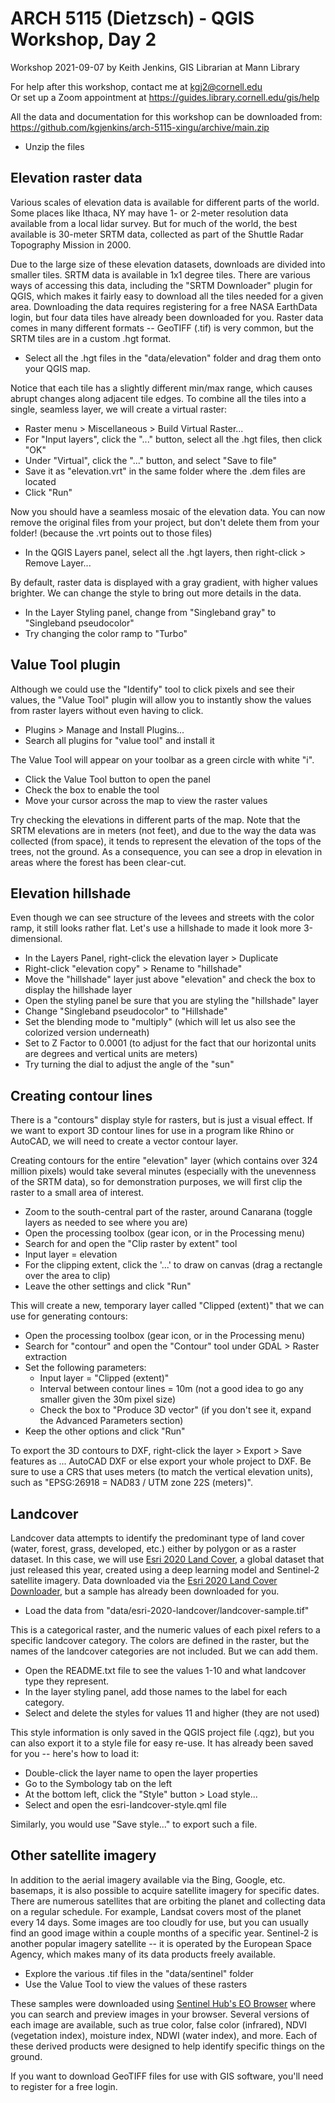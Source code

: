 # ARCH 5115 (Dietzsch) - QGIS Workshop, Day 2

Workshop 2021-09-07 by Keith Jenkins, GIS Librarian at Mann Library

For help after this workshop, contact me at kgj2@cornell.edu  
Or set up a Zoom appointment at <https://guides.library.cornell.edu/gis/help>

All the data and documentation for this workshop can be downloaded from: \
<https://github.com/kgjenkins/arch-5115-xingu/archive/main.zip>

* Unzip the files


## Elevation raster data

Various scales of elevation data is available for different parts of the world.  Some places like Ithaca, NY may have 1- or 2-meter resolution data available from a local lidar survey.  But for much of the world, the best available is 30-meter SRTM data, collected as part of the Shuttle Radar Topography Mission in 2000.

Due to the large size of these elevation datasets, downloads are divided into smaller tiles.  SRTM data is available in 1x1 degree tiles.  There are various ways of accessing this data, including the "SRTM Downloader" plugin for QGIS, which makes it fairly easy to download all the tiles needed for a given area.  Downloading the data requires registering for a free NASA EarthData login, but four data tiles have already been downloaded for you.  Raster data comes in many different formats -- GeoTIFF (.tif) is very common, but the SRTM tiles are in a custom .hgt format.

* Select all the .hgt files in the "data/elevation" folder and drag them onto your QGIS map.

Notice that each tile has a slightly different min/max range, which causes abrupt changes along adjacent tile edges.  To combine all the tiles into a single, seamless layer, we will create a virtual raster:

* Raster menu > Miscellaneous > Build Virtual Raster...
* For "Input layers", click the "..." button, select all the .hgt files, then click "OK"
* Under "Virtual", click the "..." button, and select "Save to file"
* Save it as "elevation.vrt" in the same folder where the .dem files are located
* Click "Run"

Now you should have a seamless mosaic of the elevation data.  You can now remove the original files from your project, but don't delete them from your folder! (because the .vrt points out to those files)

* In the QGIS Layers panel, select all the .hgt layers, then right-click > Remove Layer...

By default, raster data is displayed with a gray gradient, with higher values brighter.  We can change the style to bring out more details in the data.

* In the Layer Styling panel, change from "Singleband gray" to "Singleband pseudocolor"
* Try changing the color ramp to "Turbo"


## Value Tool plugin

Although we could use the "Identify" tool to click pixels and see their values, the "Value Tool" plugin will allow you to instantly show the values from raster layers without even having to click.

* Plugins > Manage and Install Plugins...
* Search all plugins for "value tool" and install it

The Value Tool will appear on your toolbar as a green circle with white "i".

* Click the Value Tool button to open the panel
* Check the box to enable the tool
* Move your cursor across the map to view the raster values

Try checking the elevations in different parts of the map.  Note that the SRTM elevations are in meters (not feet), and due to the way the data was collected (from space), it tends to represent the elevation of the tops of the trees, not the ground.  As a consequence, you can see a drop in elevation in areas where the forest has been clear-cut.


## Elevation hillshade

Even though we can see structure of the levees and streets with the color ramp, it still looks rather flat.  Let's use a hillshade to made it look more 3-dimensional.

* In the Layers Panel, right-click the elevation layer > Duplicate
* Right-click "elevation copy" > Rename to "hillshade"
* Move the "hillshade" layer just above "elevation" and check the box to display the hillshade layer
* Open the styling panel be sure that you are styling the "hillshade" layer
* Change "Singleband pseudocolor" to "Hillshade"
* Set the blending mode to "multiply" (which will let us also see the colorized version underneath)
* Set to Z Factor to 0.0001 (to adjust for the fact that our horizontal units are degrees and vertical units are meters)
* Try turning the dial to adjust the angle of the "sun"


## Creating contour lines

There is a "contours" display style for rasters, but is just a visual effect.  If we want to export 3D contour lines for use in a program like Rhino or AutoCAD, we will need to create a vector contour layer.

Creating contours for the entire "elevation" layer (which contains over 324 million pixels) would take several minutes (especially with the unevenness of the SRTM data), so for demonstration purposes, we will first clip the raster to a small area of interest.

* Zoom to the south-central part of the raster, around Canarana (toggle layers as needed to see where you are)
* Open the processing toolbox (gear icon, or in the Processing menu)
* Search for and open the "Clip raster by extent" tool
* Input layer = elevation
* For the clipping extent, click the '...' to draw on canvas (drag a rectangle over the area to clip)
* Leave the other settings and click "Run"

This will create a new, temporary layer called "Clipped (extent)" that we can use for generating contours:

* Open the processing toolbox (gear icon, or in the Processing menu)
* Search for "contour" and open the "Contour" tool under GDAL > Raster extraction
* Set the following parameters:
  * Input layer = "Clipped (extent)"
  * Interval between contour lines = 10m (not a good idea to go any smaller given the 30m pixel size)
  * Check the box to "Produce 3D vector" (if you don't see it, expand the Advanced Parameters section)
* Keep the other options and click "Run"

To export the 3D contours to DXF, right-click the layer > Export > Save features as ... AutoCAD DXF or else export your whole project to DXF.  Be sure to use a CRS that uses meters (to match the vertical elevation units), such as "EPSG:26918 = NAD83 / UTM zone 22S (meters)".


## Landcover

Landcover data attempts to identify the predominant type of land cover (water, forest, grass, developed, etc.) either by polygon or as a raster dataset.  In this case, we will use [Esri 2020 Land Cover](https://www.arcgis.com/home/item.html?id=d6642f8a4f6d4685a24ae2dc0c73d4ac), a global dataset that just released this year, created using a deep learning model and Sentinel-2 satellite imagery.  Data downloaded via the [Esri 2020 Land Cover Downloader](https://arcgis.com/home/item.html?id=fc92d38533d440078f17678ebc20e8e2), but a sample has already been downloaded for you.

* Load the data from "data/esri-2020-landcover/landcover-sample.tif"

This is a categorical raster, and the numeric values of each pixel refers to a specific landcover category.  The colors are defined in the raster, but the names of the landcover categories are not included.  But we can add them.

* Open the README.txt file to see the values 1-10 and what landcover type they represent.
* In the layer styling panel, add those names to the label for each category.
* Select and delete the styles for values 11 and higher (they are not used)

This style information is only saved in the QGIS project file (.qgz), but you can also export it to a style file for easy re-use.  It has already been saved for you -- here's how to load it:

* Double-click the layer name to open the layer properties
* Go to the Symbology tab on the left
* At the bottom left, click the "Style" button > Load style...
* Select and open the esri-landcover-style.qml file

Similarly, you would use "Save style..."  to export such a file.



## Other satellite imagery

In addition to the aerial imagery available via the Bing, Google, etc. basemaps, it is also possible to acquire satellite imagery for specific dates.  There are numerous satellites that are orbiting the planet and collecting data on a regular schedule.  For example, Landsat covers most of the planet every 14 days.  Some images are too cloudly for use, but you can usually find an good image within a couple months of a specific year.  Sentinel-2 is another popular imagery satellite -- it is operated by the European Space Agency, which makes many of its data products freely available.

* Explore the various .tif files in the "data/sentinel" folder
* Use the Value Tool to view the values of these rasters

These samples were downloaded using [Sentinel Hub's EO Browser](https://apps.sentinel-hub.com/eo-browser/) where you can search and preview images in your browser.  Several versions of each image are available, such as true color, false color (infrared), NDVI (vegetation index), moisture index, NDWI (water index), and more.  Each of these derived products were designed to help identify specific things on the ground.

If you want to download GeoTIFF files for use with GIS software, you'll need to register for a free login.
